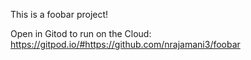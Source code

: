 This is a foobar project!

Open in Gitod to run on the Cloud:
https://gitpod.io/#https://github.com/nrajamani3/foobar